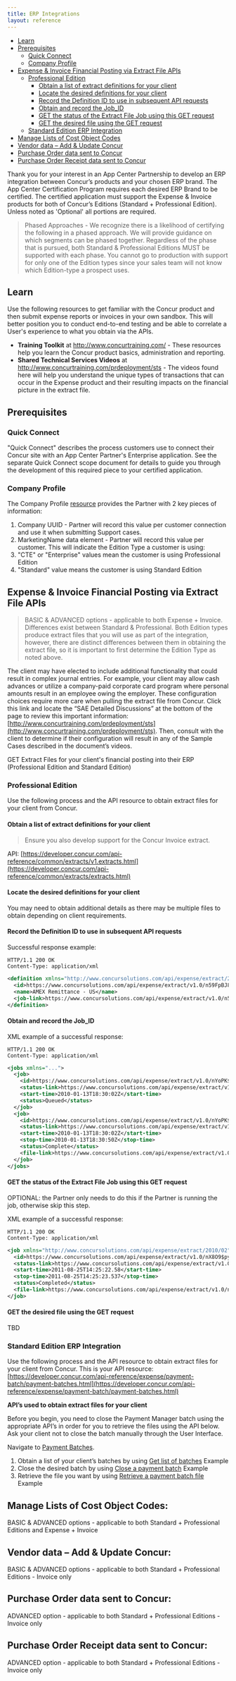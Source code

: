 ```yaml
---
title: ERP Integrations
layout: reference
---
```


* [Learn](#learn)
* [Prerequisites](#prerequisites)
  * [Quick Connect](#quick-connect)
  * [Company Profile](#profile)
* [Expense & Invoice Financial Posting via Extract File APIs](#extract)
  * [Professional Edition](#extract-pro)
    * [Obtain a list of extract definitions for your client](#extract-pro-obtain)
    * [Locate the desired definitions for your client](#extract-pro-locate)
    * [Record the Definition ID to use in subsequent API requests](#extract-pro-record)
    * [Obtain and record the Job_ID](#extract-pro-jobid)
    * [GET the status of the Extract File Job using this GET request](#extract-pro-status)
    * [GET the desired file using the GET request](#extract-pro-file)
  * [Standard Edition ERP Integration](#standard)
* [Manage Lists of Cost Object Codes](#manage-lists)
* [Vendor data – Add & Update Concur](#vendor-data)
* [Purchase Order data sent to Concur](#purchase-order)
* [Purchase Order Receipt data sent to Concur](#purchase-order-receipt)

Thank you for your interest in an App Center Partnership to develop an ERP integration between Concur’s products and your chosen ERP brand. The App Center Certification Program requires each desired ERP Brand to be certified. The certified application must support the Expense & Invoice products for both of Concur’s Editions (Standard + Professional Edition). Unless noted as 'Optional' all portions are required.

> Phased Approaches - We recognize there is a likelihood of certifying the following in a phased approach. We will provide guidance on which segments can be phased together. Regardless of the phase that is pursued, both Standard & Professional Editions MUST be supported with each phase. You cannot go to production with support for only one of the Edition types since your sales team will not know which Edition-type a prospect uses.

## <a name="learn"></a>Learn

Use the following resources to get familiar with the Concur product and then submit expense reports or invoices in your own sandbox. This will better position you to conduct end-to-end testing and be able to correlate a User's experience to what you obtain via the APIs.

* **Training Toolkit** at http://www.concurtraining.com/ - These resources help you learn the Concur product basics, administration and reporting.
* **Shared Technical Services Videos** at http://www.concurtraining.com/prdeployment/sts - The videos found here will help you understand the unique types of transactions that can occur in the Expense product and their resulting impacts on the financial picture in the extract file.

## <a name="prerequisites"></a>Prerequisites

### <a name="quick-connect"></a>Quick Connect

"Quick Connect" describes the process customers use to connect their Concur site with an App Center Partner's Enterprise application. See the separate Quick Connect scope document for details to guide you through the development of this required piece to your certified application.

### <a name="profile"></a>Company Profile

The Company Profile [resource](https://developer.concur.com/api-reference/profile-beta/company.html) provides the Partner with 2 key pieces of information:

1. Company UUID - Partner will record this value per customer connection and use it when submitting Support cases.
1. MarketingName data element - Partner will record this value per customer. This will indicate the Edition Type a customer is using:
  1. "CTE" or "Enterprise" values mean the customer is using Professional Edition
  1. "Standard" value means the customer is using Standard Edition

## <a name="extract"></a>Expense & Invoice Financial Posting via Extract File APIs

> BASIC & ADVANCED options - applicable to both Expense + Invoice. Differences exist between Standard & Professional. Both Edition types produce extract files that you will use as part of the integration, however, there are distinct differences between them in obtaining the extract file, so it is important to first determine the Edition Type as noted above.

The client may have elected to include additional functionality that could result in complex journal entries. For example, your client may allow cash advances or utilize a company-paid corporate card program where personal amounts result in an employee owing the employer. These configuration choices require more care when pulling the extract file from Concur. Click this link and locate the “SAE Detailed Discussions” at the bottom of the page to review this important information: [http://www.concurtraining.com/prdeployment/sts](http://www.concurtraining.com/prdeployment/sts). Then, consult with the client to determine if their configuration will result in any of the Sample Cases described in the document’s videos.

GET Extract Files for your client's financial posting into their ERP (Professional Edition and Standard Edition)

### <a name="extract-pro"></a>Professional Edition

Use the following process and the API resource to obtain extract files for your client from Concur.

#### <a name="extract-pro-obtain"></a>Obtain a list of extract definitions for your client

> Ensure you also develop support for the Concur Invoice extract.

API: [https://developer.concur.com/api-reference/common/extracts/v1.extracts.html](https://developer.concur.com/api-reference/common/extracts/extracts.html)

#### <a name="extract-pro-locate"></a>Locate the desired definitions for your client

You may need to obtain additional details as there may be multiple files to obtain depending on client requirements.

#### <a name="extract-pro-record"></a>Record the Definition ID to use in subsequent API requests

Successful response example:

```
HTTP/1.1 200 OK
Content-Type: application/xml
```

```xml
<definition xmlns="http://www.concursolutions.com/api/expense/extract/2010/02" xmlns:i="http://www.w3.org/2001/XMLSchema-instance">
  <id>https://www.concursolutions.com/api/expense/extract/v1.0/n59FpBJ8hN3qVWTFIrtxkOT5$pef6DmIj3</id>
  <name>AMEX Remittance - US</name>
  <job-link>https://www.concursolutions.com/api/expense/extract/v1.0/n59FpBJ8hN3qVWTFIrtxkOT5$pef6DmIj3/job</job-link>
</definition>
```

#### <a name="extract-pro-jobid"></a>Obtain and record the Job_ID

XML example of a successful response:

```
HTTP/1.1 200 OK
Content-Type: application/xml
```

```xml
<jobs xmlns="...">
  <job>
    <id>https://www.concursolutions.com/api/expense/extract/v1.0/nYoPK$pZmcowMRUqcl5bnDAwwsMydyt$xd/job/uIo87jk3SHudi$sdlYle8$peot$pD21jyd</id>
    <status-link>https://www.concursolutions.com/api/expense/extract/v1.0/nYoPK$pZmcowMRUqcl5bnDAwwsMydyt$xd/job/uIo87jk3SHudi$sdlYle8$peot$pD21jyd/status</status-link>
    <start-time>2010-01-13T18:30:02Z</start-time>
    <status>Queued</status>
  </job>
  <job>
    <id>https://www.concursolutions.com/api/expense/extract/v1.0/nYoPK$pZmcowMRUqcl5bnDAwwsMydyt$xd/job/21UwwqA3jk25Lis77jF$piiD21c89lLwEq</id>
    <status-link>https://www.concursolutions.com/api/expense/extract/v1.0/nYoPK$pZmcowMRUqcl5bnDAwwsMydyt$xd/job/21UwwqA3jk25Lis77jF$piiD21c89lLwEq/status</status-link>
    <start-time>2010-01-13T18:30:02Z</start-time>
    <stop-time>2010-01-13T18:30:50Z</stop-time>
    <status>Complete</status>
    <file-link>https://www.concursolutions.com/api/expense/extract/v1.0/nYoPK$pZmcowMRUqcl5bnDAwwsMydyt$xd/job/21UwwqA3jk25Lis77jF$piiD21c89lLwEq/file</file-link>
  </job>
</jobs>
```

#### <a name="extract-pro-status"></a>GET the status of the Extract File Job using this GET request

OPTIONAL: the Partner only needs to do this if the Partner is running the job, otherwise skip this step.

XML example of a successful response:

```
HTTP/1.1 200 OK
Content-Type: application/xml
```

```xml
<job xmlns="http://www.concursolutions.com/api/expense/extract/2010/02" xmlns:i="http://www.w3.org/2001/XMLSchema-instance">
  <id>https://www.concursolutions.com/api/expense/extract/v1.0/nX8O9$pytn6vJEWvLOZxyy3GcNGyj0ZklG/job/nIJp1lR2R0LNT4XcO5fXG$s$sZmVuRTuG$ps</id>
  <status-link>https://www.concursolutions.com/api/expense/extract/v1.0/nX8O9$pytn6vJEWvLOZxyy3GcNGyj0ZklG/job/nIJp1lR2R0LNT4XcO5fXG$s$sZmVuRTuG$ps/status</status-link>
  <start-time>2011-08-25T14:25:22.58</start-time>
  <stop-time>2011-08-25T14:25:23.537</stop-time>
  <status>Completed</status>
  <file-link>https://www.concursolutions.com/api/expense/extract/v1.0/nX8O9$pytn6vJEWvLOZxyy3GcNGyj0ZklG/job/nIJp1lR2R0LNT4XcO5fXG$s$sZmVuRTuG$ps/file</file-link>
</job>
```

#### <a name="extract-pro-file"></a>GET the desired file using the GET request

TBD

### <a name="standard"></a>Standard Edition ERP Integration

Use the following process and the API resource to obtain extract files for your client from Concur. This is your API resource: [https://developer.concur.com/api-reference/expense/payment-batch/payment-batches.html](https://developer.concur.com/api-reference/expense/payment-batch/payment-batches.html)

**API’s used to obtain extract files for your client**

Before you begin, you need to close the Payment Manager batch using the appropriate API’s in order for you to retrieve the files using the API below. Ask your client not to close the batch manually through the User Interface.

Navigate to [Payment Batches](https://developer.concur.com/api-reference/expense/payment-batch/payment-batches.html).

1. Obtain a list of your client’s batches by using [Get list of batches](https://developer.concur.com/api-reference/expense/payment-batch/payment-batches.html#getpaymentbatches) Example
1. Close the desired batch by using [Close a payment batch](https://developer.concur.com/api-reference/expense/payment-batch/payment-batches.html#closepaymentbatch) Example
1. Retrieve the file you want by using [Retrieve a payment batch file](https://developer.concur.com/api-reference/expense/payment-batch/payment-batches.html#getbatchfile) Example

## <a name="manage-lists"></a>Manage Lists of Cost Object Codes:

BASIC & ADVANCED options - applicable to both Standard + Professional Editions and Expense + Invoice

## <a name="vendor-data"></a>Vendor data – Add & Update Concur:

BASIC & ADVANCED options - applicable to both Standard + Professional Editions - Invoice only

## <a name="purchase-order"></a>Purchase Order data sent to Concur:

ADVANCED option - applicable to both Standard + Professional Editions - Invoice only

## <a name="purchase-order-receipt"></a>Purchase Order Receipt data sent to Concur:

ADVANCED option - applicable to both Standard + Professional Editions - Invoice only
